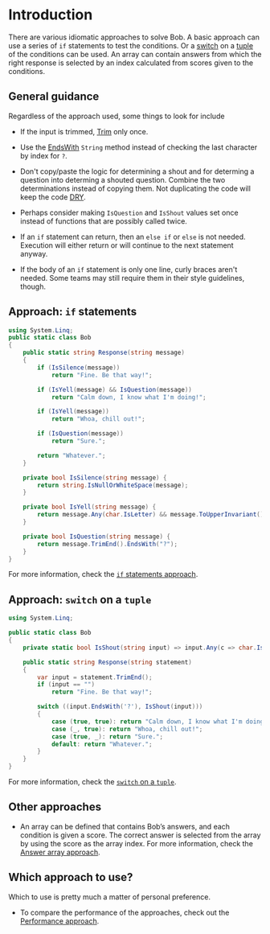 # Introduction

There are various idiomatic approaches to solve Bob.
A basic approach can use a series of `if` statements to test the conditions.
Or a [switch][switch] on a [tuple][tuple] of the conditions can be used.
An array can contain answers from which the right response is selected by an index calculated from scores given to the conditions.

## General guidance

Regardless of the approach used, some things to look for include

- If the input is trimmed, [Trim][trim] only once.

- Use the [EndsWith][endswith] `String` method instead of checking the last character by index for `?`.

- Don't copy/paste the logic for determining a shout and for determing a question into determing a shouted question.
Combine the two determinations instead of copying them.
Not duplicating the code will keep the code [DRY][dry].

- Perhaps consider making `IsQuestion` and `IsShout` values set once instead of functions that are possibly called twice.

- If an `if` statement can return, then an `else if` or `else` is not needed.
Execution will either return or will continue to the next statement anyway.

- If the body of an `if` statement is only one line, curly braces aren't needed.
Some teams may still require them in their style guidelines, though.

## Approach: `if` statements

```csharp
using System.Linq;
public static class Bob
{
    public static string Response(string message)
    {
        if (IsSilence(message))
            return "Fine. Be that way!";

        if (IsYell(message) && IsQuestion(message))
            return "Calm down, I know what I'm doing!";

        if (IsYell(message))
            return "Whoa, chill out!";

        if (IsQuestion(message))
            return "Sure.";

        return "Whatever.";
    }

    private bool IsSilence(string message) {
        return string.IsNullOrWhiteSpace(message);
    }

    private bool IsYell(string message) {
        return message.Any(char.IsLetter) && message.ToUpperInvariant() == message;
    }

    private bool IsQuestion(string message) {
        return message.TrimEnd().EndsWith("?");
    }
}
```

For more information, check the [`if` statements approach][approach-if].

## Approach: `switch` on a `tuple`

```csharp
using System.Linq;

public static class Bob
{
    private static bool IsShout(string input) => input.Any(c => char.IsLetter(c)) && input.ToUpper() == input;

    public static string Response(string statement)
    {
        var input = statement.TrimEnd();
        if (input == "")
            return "Fine. Be that way!";

        switch ((input.EndsWith('?'), IsShout(input)))
        {
            case (true, true): return "Calm down, I know what I'm doing!";
            case (_, true): return "Whoa, chill out!";
            case (true, _): return "Sure.";
            default: return "Whatever."; 
        }
    }
}
```

For more information, check the [`switch` on a `tuple`][approach-switch].

## Other approaches

- An array can be defined that contains Bob’s answers, and each condition is given a score.
The correct answer is selected from the array by using the score as the array index.
For more information, check the [Answer array approach][approach-answer-array].

## Which approach to use?

Which to use is pretty much a matter of personal preference.

- To compare the performance of the approaches, check out the [Performance approach][approach-performance].

[trim]: https://learn.microsoft.com/en-us/dotnet/api/system.string.trim
[endswith]: https://learn.microsoft.com/en-us/dotnet/api/system.string.endswith
[switch]: https://learn.microsoft.com/en-us/dotnet/csharp/language-reference/statements/selection-statements#the-switch-statement
[tuple]: https://learn.microsoft.com/en-us/dotnet/csharp/language-reference/builtin-types/value-tuples
[dry]: https://en.wikipedia.org/wiki/Don%27t_repeat_yourself
[approach-if]: https://exercism.org/tracks/csharp/exercises/bob/approaches/if
[approach-switch]: https://exercism.org/tracks/csharp/exercises/bob/approaches/switch-on-tuple
[approach-answer-array]: https://exercism.org/tracks/csharp/exercises/bob/approaches/answer-array
[approach-performance]: https://exercism.org/tracks/csharp/exercises/bob/approaches/performance
